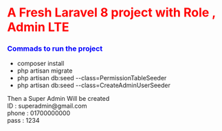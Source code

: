 <!DOCTYPE html>
<html>
<head>
</head>
<body>

<h1 style="color:red">A Fresh Laravel 8 project with Role , Admin LTE</h1>
<h3 style="color:blue">Commads to run the project</h1>    
<ul>
  <li>composer install</li>
  <li>php artisan migrate</li>
  <li>php artisan db:seed --class=PermissionTableSeeder</li>
  <li>php artisan db:seed --class=CreateAdminUserSeeder</li>
</ul>
<p>
Then a Super Admin Will be created<br> 
ID : superadmin@gmail.com <br>
phone : 01700000000<br>
pass : 1234<br>
</p>    
</body>
</html>
